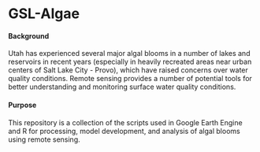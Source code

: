 # GSL-Algae

#### Background
Utah has experienced several major algal blooms in a number of lakes and reservoirs in recent years (especially in heavily recreated areas near urban centers of Salt Lake City - Provo), which have raised concerns over water quality conditions. Remote sensing provides a number of potential tools for better understanding and monitoring surface water quality conditions.

#### Purpose
This repository is a collection of the scripts used in Google Earth Engine and R for processing, model development, and analysis of algal blooms using remote sensing.
